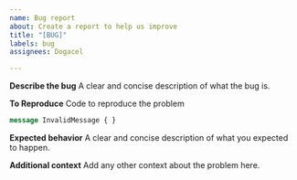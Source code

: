 ```yaml
---
name: Bug report
about: Create a report to help us improve
title: "[BUG]"
labels: bug
assignees: Dogacel

---
```


**Describe the bug**
A clear and concise description of what the bug is.

**To Reproduce**
Code to reproduce the problem

```proto
message InvalidMessage { }
```

**Expected behavior**
A clear and concise description of what you expected to happen.

**Additional context**
Add any other context about the problem here.
